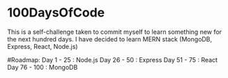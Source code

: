 # 100DaysOfCode

This is a self-challenge taken to commit myself to learn something new for the next hundred days.
I have decided to learn MERN stack (MongoDB, Express, React, Node.js)

#Roadmap:
 Day 1  - 25  : Node.js
 Day 26 - 50  : Express
 Day 51 - 75  : React 
 Day 76 - 100 : MongoDB

